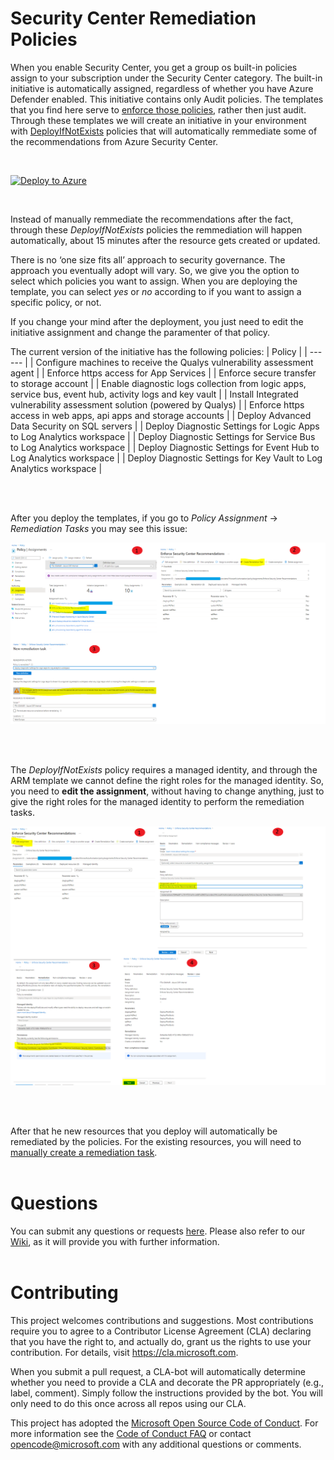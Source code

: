 # Security Center Remediation Policies

When you enable Security Center, you get a group os built-in policies assign to your subscription under the Security Center category. The built-in initiative is automatically assigned, regardless of whether you have Azure Defender enabled. This initiative contains only Audit policies. The templates that you find here serve to [enforce those policies](https://docs.microsoft.com/en-us/azure/governance/policy/how-to/remediate-resources#create-a-remediation-task-through-portal), rather then just audit. Through these templates we will create an initiative in your environment with [DeployIfNotExists](https://docs.microsoft.com/en-us/azure/governance/policy/concepts/effects#deployifnotexists) policies that will automatically remmediate some of the recommendations from Azure Security Center.

<br/>

[![Deploy to Azure](https://aka.ms/deploytoazurebutton)](https://portal.azure.com/#create/Microsoft.Template/uri/https%3A%2F%2Fraw.githubusercontent.com%2Fjoanabmartins%2FSecurityOptimization%2Fmaster%2Fazuredeploy.json)

 <br/>

Instead of manually remmediate the recommendations after the fact, through these *DeployIfNotExists* policies the remmediation will happen automatically, about 15 minutes after the resource gets created or updated.

There is no ‘one size fits all’ approach to security governance. The approach you eventually adopt will vary. So, we give you the option to select which policies you want to assign. When you are deploying the template, you can select *yes* or *no* according to if you want to assign a specific policy, or not.

If you change your mind after the deployment, you just need to edit the initiative assignment and change the paramenter of that policy.

The current version of the initiative has the following policies: 
| Policy |
| ------ |
| Configure machines to receive the Qualys vulnerability assessment agent |
| Enforce https access for App Services |
| Enforce secure transfer to storage account |
| Enable diagnostic logs collection from logic apps, service bus, event hub, activity logs and key vault | 
| Install Integrated vulnerability assessment solution (powered by Qualys) | 
| Enforce https access in web apps, api apps and storage accounts | 
| Deploy Advanced Data Security on SQL servers | 
| Deploy Diagnostic Settings for Logic Apps to Log Analytics workspace | 
| Deploy Diagnostic Settings for Service Bus to Log Analytics workspace | 
| Deploy Diagnostic Settings for Event Hub to Log Analytics workspace | 
| Deploy Diagnostic Settings for Key Vault to Log Analytics workspace | 


 
 <br/>
 <br/>
 
After you deploy the templates, if you go to *Policy Assignment* -> *Remediation Tasks* you may see this issue:
 <p align="left">
  <img src="./media/PolicyAssignmentError.png" >
</p>
<br/>
<br/>

The *DeployIfNotExists* policy requires a managed identity, and through the ARM template we cannot define the right roles for the managed identity. So, you need to **edit the assignment**, without having to change anything, just to give the right roles for the managed identity to perform the remediation tasks.
 <p align="left">
  <img src="./media/PolicyAssignmentEdit.png">
</p>

<br/>
<br/>

After that he new resources that you deploy will automatically be remediated by the policies. For the existing resources, you will need to [manually create a remediation task](https://docs.microsoft.com/en-us/azure/governance/policy/how-to/remediate-resources#create-a-remediation-task-through-portal).
<br/>
<br/>
# Questions
You can submit any questions or requests [here](https://github.com/Azure/Azure-Security-Center/issues). Please also refer to our [Wiki](https://github.com/Azure/Azure-Security-Center/wiki#resources), as it will provide you with further information.
<br/>
<br/>
# Contributing

This project welcomes contributions and suggestions.  Most contributions require you to agree to a
Contributor License Agreement (CLA) declaring that you have the right to, and actually do, grant us
the rights to use your contribution. For details, visit https://cla.microsoft.com.

When you submit a pull request, a CLA-bot will automatically determine whether you need to provide
a CLA and decorate the PR appropriately (e.g., label, comment). Simply follow the instructions
provided by the bot. You will only need to do this once across all repos using our CLA.

This project has adopted the [Microsoft Open Source Code of Conduct](https://opensource.microsoft.com/codeofconduct/).
For more information see the [Code of Conduct FAQ](https://opensource.microsoft.com/codeofconduct/faq/) or
contact [opencode@microsoft.com](mailto:opencode@microsoft.com) with any additional questions or comments.

